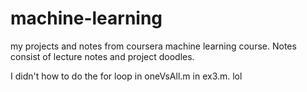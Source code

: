 # machine-learning
my projects and notes from coursera machine learning course.
Notes consist of lecture notes and project doodles. 
 
I didn't how to do the for loop in oneVsAll.m in ex3.m. lol
